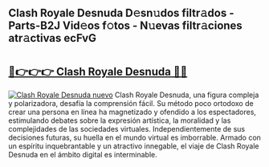 ## Clash Royale Desnuda D𝚎sn𝚞dos filtr𝚊dos - Parts-B2J Vid𝚎os f𝚘tos - N𝚞evas filtr𝚊ciones atr𝚊ctivas ecFvG

# <h2><a href="http://mb67do.tromn.icu/?c=Clash+Royale+Desnuda">🔗👉👉👉 Clash Royale Desnuda 🔗🔗</a></h2>

[![Clash Royale Desnuda nuevo](https://i.imgur.com/pEAQMta.gif)](http://mb67do.tromn.icu/?c=Clash+Royale+Desnuda)
Clash Royale Desnuda, una figura compleja y polarizadora, desafía la comprensión fácil. Su método poco ortodoxo de crear una persona en línea ha magnetizado y ofendido a los espectadores, estimulando debates sobre la expresión artística, la moralidad y las complejidades de las sociedades virtuales. Independientemente de sus decisiones futuras, su huella en el mundo virtual es imborrable. Armado con un espíritu inquebrantable y un atractivo innegable, el viaje de Clash Royale Desnuda en el ámbito digital es interminable.
